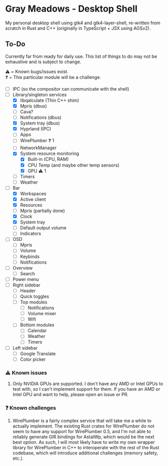# Gray Meadows - Desktop Shell

My personal desktop shell using gtk4 and gtk4-layer-shell, re-written from scratch in Rust and C++ (originally in TypeScript + JSX using AGSv2).

## To-Do

Currently far from ready for daily use. This list of things to do may not be exhaustive and is subject to change.

⚠️ = Known bugs/issues exist.<br>
❓ = This particular module will be a challenge.

- [ ] IPC (so the compositor can communicate with the shell)
- [ ] Library/singleton services
    - [x] libqalculate (Thin C++ shim)
    - [x] Mpris (dbus)
    - [ ] Cava?
    - [ ] Notifications (dbus)
    - [x] System tray (dbus)
    - [x] Hyprland (IPC)
    - [ ] Apps
    - [ ] WirePlumber ❓ 1
    - [ ] NetworkManager
    - [x] System resource monitoring
        - [x] Built-in (CPU, RAM)
        - [x] CPU Temp (and maybe other temp sensors)
        - [x] GPU ⚠️ 1
    - [ ] Timers
    - [ ] Weather
- [ ] Bar
    - [x] Workspaces
    - [x] Active client
    - [x] Resources
    - [ ] Mpris (partially done)
    - [x] Clock
    - [x] System tray
    - [ ] Default output volume
    - [ ] Indicators
- [ ] OSD
    - [ ] Mpris
    - [ ] Volume
    - [ ] Keybinds
    - [ ] Notifications
- [ ] Overview
    - [ ] Search
- [ ] Power menu
- [ ] Right sidebar
    - [ ] Header
    - [ ] Quick toggles
    - [ ] Top modules
        - [ ] Notifications
        - [ ] Volume mixer
        - [ ] Wifi
    - [ ] Bottom modules
        - [ ] Calendar
        - [ ] Weather
        - [ ] Timers
- [ ] Left sidebar
    - [ ] Google Translate
    - [ ] Color picker

### ⚠️ Known issues
1. Only NVIDIA GPUs are supported. I don't have any AMD or Intel GPUs to test with, so I can't implement support for them. If you have an AMD or Intel GPU and want to help, please open an issue or PR.

### ❓ Known challenges
1. WirePlumber is a fairly complex service that will take me a while to actually implement. The existing Rust crates for WirePlumber do not seem to have any support for WirePlumber 0.5, and I'm not able to reliably generate GIR bindings for AstalWp, which would be the next best option. As such, I will most likely have to write my own wrapper library for WirePlumber in C++ to interoperate with the rest of the Rust codebase, which will introduce additional challenges (memory safety, etc.).
